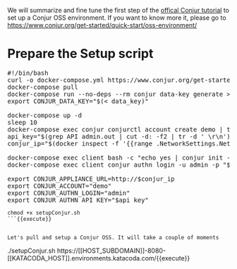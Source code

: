 
We will summarize and fine tune the first step of the [offical Conjur tutorial](https://www.conjur.org/get-started/quick-start/oss-environment/) to set up a Conjur OSS environment.  If you want to know more it, please go to https://www.conjur.org/get-started/quick-start/oss-environment/


# Prepare the Setup script

<pre class="file" data-filename="setup.sh" data-target="replace">#!/bin/bash
curl -o docker-compose.yml https://www.conjur.org/get-started/docker-compose.quickstart.yml
docker-compose pull
docker-compose run --no-deps --rm conjur data-key generate > data_key
export CONJUR_DATA_KEY="$(< data_key)"

docker-compose up -d 
sleep 10
docker-compose exec conjur conjurctl account create demo | tee admin.out
api_key="$(grep API admin.out | cut -d: -f2 | tr -d ' \r\n')"
conjur_ip="$(docker inspect -f '{{range .NetworkSettings.Networks}}{{.IPAddress}}{{end}}' root_conjur_1 )"

docker-compose exec client bash -c "echo yes | conjur init -u $1 -a demo"
docker-compose exec client conjur authn login -u admin -p "$api_key"

export CONJUR_APPLIANCE_URL=http://$conjur_ip
export CONJUR_ACCOUNT="demo"
export CONJUR_AUTHN_LOGIN="admin"
export CONJUR_AUTHN_API_KEY="$api_key"
</pre>

```
chmod +x setupConjur.sh
```{{execute}}


Let's pull and setup a Conjur OSS. It will take a couple of moments 
```
./setupConjur.sh https://[[HOST_SUBDOMAIN]]-8080-[[KATACODA_HOST]].environments.katacoda.com/{{execute}}
```{{execute}}

